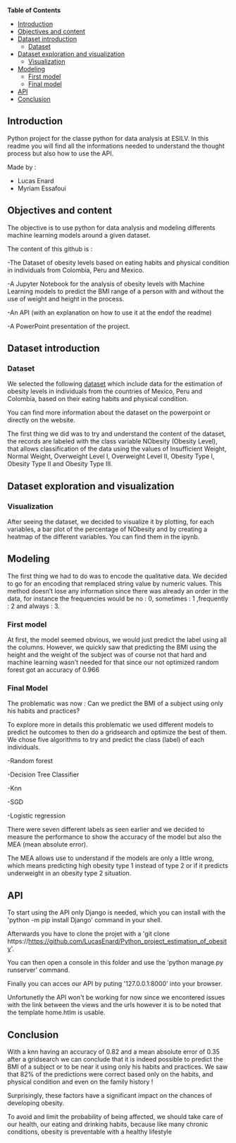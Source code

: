 **Table of Contents**

- [Introduction](#introduction)
- [Objectives and content](#objectives-and-content)
- [Dataset introduction](#dataset-introduction)
  - [Dataset](#dataset)
- [Dataset exploration and visualization](#dataset-exploration-and-visualization)
  - [Visualization](#visualization)
- [Modeling](#modeling)
  - [First model](#first-model)
  - [Final model](#final-model)
- [API](#api)
- [Conclusion](#conclusion)

## Introduction

Python project for the classe python for data analysis at ESILV.
In this readme you will find all the informations needed to understand the thought process but also how to use the API.

Made by :
 * Lucas Enard
 * Myriam Essafoui

## Objectives and content
The objective is to use python for data analysis and modeling differents machine learning models around a given dataset.

The content of this github is :

-The Dataset of obesity levels based on eating habits and physical condition in individuals from Colombia, Peru and Mexico.

-A Jupyter Notebook for the analysis of obesity levels with Machine Learning models to predict the BMI range of a person with and without the use of weight and height in the process. 

-An API (with an explanation on how to use it at the endof the readme)

-A PowerPoint presentation of the project.

## Dataset introduction
### Dataset
We selected the following [dataset](https://archive.ics.uci.edu/ml/datasets/Estimation+of+obesity+levels+based+on+eating+habits+and+physical+condition+) which include data for the estimation of obesity levels in individuals from the countries of Mexico, Peru and Colombia, based on their eating habits and physical condition.

You can find more information about the dataset on the powerpoint or directly on the website.

The first thing we did was to try and understand the content of the dataset, the records are labeled with the class variable NObesity (Obesity Level), that allows classification of the data using the values of Insufficient Weight, Normal Weight, Overweight Level I, Overweight Level II, Obesity Type I, Obesity Type II and Obesity Type III. 

## Dataset exploration and visualization
### Visualization
After seeing the dataset, we decided to visualize it by plotting, for each variables, a bar plot of the percentage of NObesity and by creating a heatmap of the different variables.
You can find them in the ipynb.
## Modeling
The first thing we had to do was to encode the qualitative data.
We decided to go for an encoding that remplaced string value by numeric values. This method doesn’t lose any information since there was already an order in the data, for instance the frequencies would be no : 0, sometimes : 1 ,frequently : 2 and always : 3.
### First model
At first, the model seemed obvious, we would just predict the label using all the columns.
However, we quickly saw that predicting the BMI using the height and the weight of the subject was of course not that hard and machine learning wasn’t needed for that since our not optimized random forest got an accuracy of 0.966

### Final Model
The problematic was now :
Can we predict the BMI of a subject using only his habits and practices?

To explore more in details this problematic we used different models to predict he outcomes to then do a gridsearch and optimize the best of them.
We chose five algorithms to try and predict the class (label) of each individuals.

-Random forest 

-Decision Tree Classifier 

-Knn 
 
-SGD 

-Logistic regression

There were seven different labels as seen earlier and we decided to measure the performance to show the accuracy of the model but also the MEA (mean absolute error).

The MEA allows use to understand if the models are only a little wrong, which means predicting high obesity type 1 instead of type 2 or if it predicts underweight in an obesity type 2 situation.

## API
To start using the API only Django is needed, which you can install with the 'python -m pip install Django' command in your shell.

Afterwards you have to clone the projet with a 'git clone https://https://github.com/LucasEnard/Python_project_estimation_of_obesity'.

You can then open a console in this folder and use the 'python manage.py runserver' command.

Finally you can acces our API by puting '127.0.0.1:8000' into your browser.

Unfortunetly the API won't be working for now since we encontered issues with the link between the views and the urls however it is to be noted that the template home.htlm is usable.


## Conclusion
With a knn having an accuracy of 0.82 and a mean absolute error of 0.35 after a gridsearch we can conclude that it is indeed possible to predict the BMI of a subject or to be near it using only his habits and practices.
We saw that 82% of the predictions were correct based only on the habits, and physical condition and even on the family history !

Surprisingly, these factors have a significant impact on the chances of developing obesity. 

To avoid and limit the probability of being affected, we should take care of our health, our eating and drinking habits, because like many chronic conditions, obesity is preventable with a healthy lifestyle
